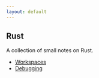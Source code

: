 ```yaml
---
layout: default
---
```


## Rust

A collection of small notes on Rust.

 * [Workspaces](./Workspaces.md)
 * [Debugging](./Debugging.md)
